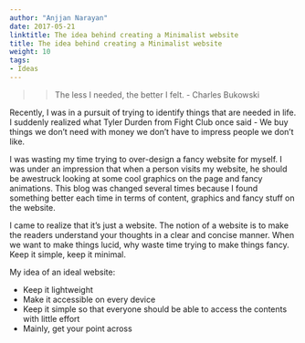 ```yaml
---
author: "Anjjan Narayan"
date: 2017-05-21
linktitle: The idea behind creating a Minimalist website
title: The idea behind creating a Minimalist website
weight: 10
tags: 
- Ideas
---
```


> > The less I needed, the better I felt.
>> 		- Charles Bukowski


Recently, I was in a pursuit of trying to identify things that are needed in life. I suddenly realized what Tyler Durden from Fight Club once said - We buy things we don’t need with money we don’t have to impress people we don’t like.

I was wasting my time trying to over-design a fancy website for myself. I was under an impression that when a person visits my website, he should be awestruck looking at some cool graphics on the page and fancy animations. This blog was changed several times because I found something better each time in terms of content, graphics and fancy stuff on the website.

I came to realize that it’s just a website. The notion of a website is to make the readers understand your thoughts in a clear and concise manner. When we want to make things lucid, why waste time trying to make things fancy. Keep it simple, keep it minimal.

My idea of an ideal website:

* Keep it lightweight
* Make it accessible on every device
* Keep it simple so that everyone should be able to access the contents with little effort
* Mainly, get your point across
